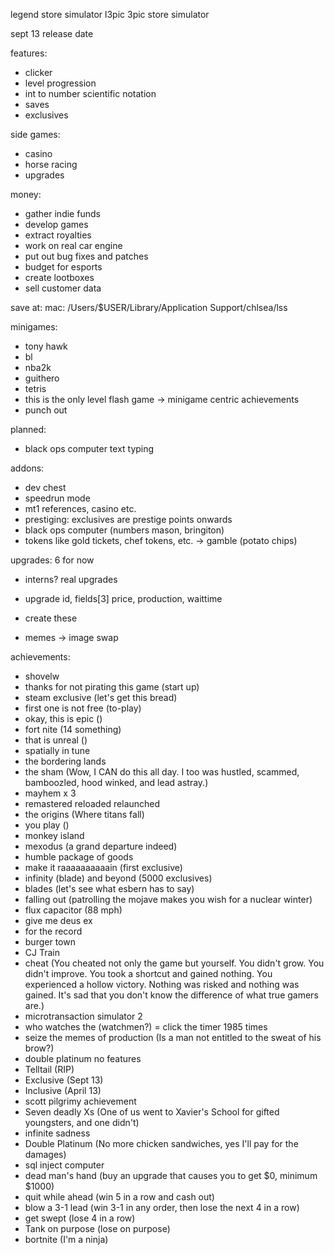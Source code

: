 legend store simulator
l3pic
3pic store simulator

sept 13 release date

features:
- clicker
- level progression
- int to number scientific notation
- saves
- exclusives

side games:
- casino
- horse racing
- upgrades

money:
- gather indie funds
- develop games
- extract royalties
- work on real car engine
- put out bug fixes and patches
- budget for esports
- create lootboxes
- sell customer data

save at:
mac: /Users/$USER/Library/Application Support/chlsea/lss

minigames:
- tony hawk
- bl
- nba2k
- guithero
- tetris
- this is the only level flash game -> minigame centric achievements
- punch out

planned:
- black ops computer text typing

addons:
- dev chest
- speedrun mode
- mt1 references, casino etc.
- prestiging: exclusives are prestige points onwards
- black ops computer (numbers mason, bringiton)
- tokens like gold tickets, chef tokens, etc. -> gamble (potato chips)

upgrades:
6 for now
- interns?
real upgrades
- upgrade id, fields[3] price, production, waittime
- create these

- memes -> image swap

achievements:
- shovelw
- thanks for not pirating this game (start up)
- steam exclusive (let's get this bread)
- first one is not free (to-play)
- okay, this is epic ()
- fort nite (14 something)
- that is unreal ()
- spatially in tune
- the bordering lands
- the sham (Wow, I CAN do this all day. I too was hustled, scammed, bamboozled, hood winked, and lead astray.)
- mayhem x 3
- remastered reloaded relaunched
- the origins (Where titans fall)
- you play ()
- monkey island
- mexodus (a grand departure indeed)
- humble package of goods
- make it raaaaaaaaaain (first exclusive)
- infinity (blade) and beyond (5000 exclusives)
- blades (let's see what esbern has to say)
- falling out (patrolling the mojave makes you wish for a nuclear winter)
- flux capacitor (88 mph)
- give me deus ex
- for the record
- burger town
- CJ Train
- cheat (You cheated not only the game but yourself. You didn't grow. You didn't improve. You took a shortcut and gained nothing. You experienced a hollow victory. Nothing was risked and nothing was gained. It's sad that you don't know the difference of what true gamers are.)
- microtransaction simulator 2
- who watches the (watchmen?) = click the timer 1985 times
- seize the memes of production (Is a man not entitled to the sweat of his brow?)
- double platinum no features
- Telltail (RIP)
- Exclusive (Sept 13)
- Inclusive (April 13)
- scott pilgrimy achievement
- Seven deadly Xs (One of us went to Xavier's School for gifted youngsters, and one didn't)
- infinite sadness
- Double Platinum (No more chicken sandwiches, yes I'll pay for the damages)
- sql inject computer
- dead man's hand (buy an upgrade that causes you to get $0, minimum $1000)
- quit while ahead (win 5 in a row and cash out)
- blow a 3-1 lead (win 3-1 in any order, then lose the next 4 in a row)
- get swept (lose 4 in a row)
- Tank on purpose (lose on purpose)
- bortnite (I'm a ninja)